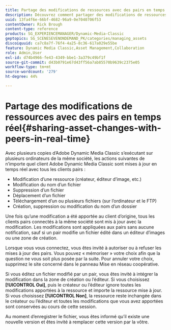 ```yaml
---
title: Partage des modifications de ressources avec des pairs en temps réel
description: Découvrez comment partager des modifications de ressources avec des pairs en temps réel dans Adobe Dynamic Media Classic.
uuid: 13fa4f6e-66bf-4682-96a9-0e7040706f53
contentOwner: Rick Brough
content-type: reference
products: SG_EXPERIENCEMANAGER/Dynamic-Media-Classic
geptopics: SG_SCENESEVENONDEMAND_PK/categories/managing_assets
discoiquuid: ca7c8a7f-76f4-4a25-8c36-617a029e55be
feature: Dynamic Media Classic,Asset Management,Collaboration
role: Admin,User
exl-id: d74b4966-fe43-4349-bbe1-3a379c49bf1f
source-git-commit: d43b0791e67d43ff56a7ab85570b9639c2375e05
workflow-type: tm+mt
source-wordcount: '279'
ht-degree: 44%

---
```


# Partage des modifications de ressources avec des pairs en temps réel{#sharing-asset-changes-with-peers-in-real-time}

Avec plusieurs copies d’Adobe Dynamic Media Classic s’exécutant sur plusieurs ordinateurs de la même société, les actions suivantes de n’importe quel client Adobe Dynamic Media Classic sont mises à jour en temps réel avec tous les clients pairs :

* Modification d’une ressource (créateur, éditeur d’image, etc.)
* Modification du nom d’un fichier
* Suppression d’un fichier
* Déplacement d’un fichier
* Téléchargement d’un ou plusieurs fichiers (sur l’ordinateur et le FTP)
* Création, suppression ou modification du nom d’un dossier

Une fois qu’une modification a été apportée au client d’origine, tous les clients pairs connectés à la même société sont mis à jour avec la modification. Les modifications sont appliquées aux pairs sans aucune notification, sauf si un pair modifie un fichier édité dans un éditeur d’images ou une zone de création.

Lorsque vous vous connectez, vous êtes invité à autoriser ou à refuser les mises à jour des pairs. Vous pouvez « mémoriser » votre choix afin que la question ne vous soit plus posée par la suite. Pour annuler votre choix, supprimez le site concerné dans le panneau Mise en réseau coopérative.

Si vous éditez un fichier modifié par un pair, vous êtes invité à intégrer la modification dans la zone de création ou l’éditeur. Si vous choisissez **[!UICONTROL Oui]**, puis le créateur ou l’éditeur ignore toutes les modifications apportées à la ressource et importe la ressource mise à jour. Si vous choisissez **[!UICONTROL Non]**, la ressource reste inchangée dans le créateur ou l’éditeur et toutes les modifications que vous avez apportées sont conservées au cours de cette session.

Au moment d’enregistrer le fichier, vous êtes informé qu’il existe une nouvelle version et êtes invité à remplacer cette version par la vôtre.

